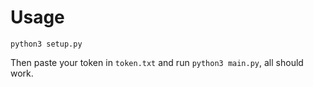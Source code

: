 # Usage

`python3 setup.py`

Then paste your token in `token.txt`
and run `python3 main.py`, all should work.
